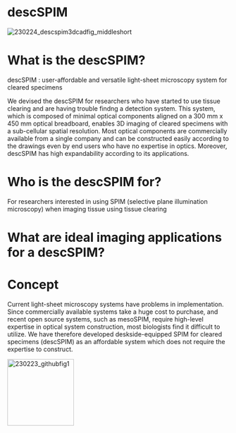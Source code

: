 # descSPIM

![230224_descspim3dcadfig_middleshort](https://user-images.githubusercontent.com/98086219/221199072-4f42f023-e379-449a-8d14-b5d9aa063339.png)

# What is the descSPIM?

descSPIM : user-affordable and versatile light-sheet microscopy system for cleared specimens

We devised the descSPIM for researchers who have started to use tissue clearing and are having trouble findng a detection system.
This system, which is composed of minimal optical components aligned on a 300 mm x 450 mm optical breadboard, enables
3D imaging of cleared specimens with a sub-cellular spatial resolution. Most optical components are
commercially available from a single company and can be constructed easily according to the drawings even by
end users who have no expertise in optics. Moreover, descSPIM has high expandability according to its
applications.

# Who is the descSPIM for?

For researchers interested in using SPIM (selective plane illumination microscopy) when imaging tissue using tissue clearing

# What are ideal imaging applications for a descSPIM?



# Concept

Current light-sheet microscopy systems have problems in implementation.
Since commercially available systems take a huge cost to purchase, and recent open source systems, such as mesoSPIM, 
require high-level expertise in optical system construction, most biologists find it difficult to utilize. 
We have therefore developed deskside-equipped SPIM for cleared specimens (descSPIM) as an affordable system which does not require the expertise to construct.

<img width="151" alt="230223_githubfig1" src="https://user-images.githubusercontent.com/98086219/221190284-6861a2a3-9ce7-4650-9dfc-7ffe5a763123.png">
